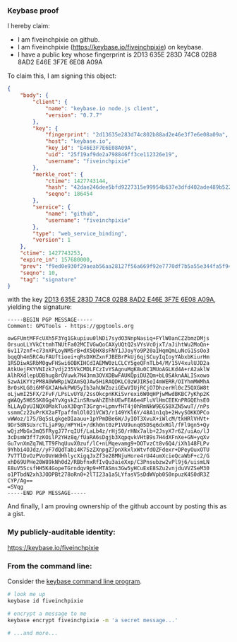 ### Keybase proof

I hereby claim:

  * I am fiveinchpixie on github.
  * I am fiveinchpixie (https://keybase.io/fiveinchpixie) on keybase.
  * I have a public key whose fingerprint is 2D13 635E 283D 74C8 02B8  8AD2 E46E 3F7E 6E08 A09A

To claim this, I am signing this object:

```json
{
    "body": {
        "client": {
            "name": "keybase.io node.js client",
            "version": "0.7.7"
        },
        "key": {
            "fingerprint": "2d13635e283d74c802b88ad2e46e3f7e6e08a09a",
            "host": "keybase.io",
            "key_id": "E46E3F7E6E08A09A",
            "uid": "25f19af9de2a798846ff3ce112326e19",
            "username": "fiveinchpixie"
        },
        "merkle_root": {
            "ctime": 1427743144,
            "hash": "42dae246dee5bfd9227315e99954b637e3dfd402ade489b5224f63f5edf71c88f5678397165e764545e66bd63c83af4822e49468dc79b5cebf81858ba4013775",
            "seqno": 186454
        },
        "service": {
            "name": "github",
            "username": "fiveinchpixie"
        },
        "type": "web_service_binding",
        "version": 1
    },
    "ctime": 1427743253,
    "expire_in": 157680000,
    "prev": "f9ed0e930f29aeab56aa28127f56a669f92e7770df7b5a55e344fa5f94d44e2a",
    "seqno": 10,
    "tag": "signature"
}
```

with the key [2D13 635E 283D 74C8 02B8  8AD2 E46E 3F7E 6E08 A09A](https://keybase.io/fiveinchpixie), yielding the signature:

```
-----BEGIN PGP MESSAGE-----
Comment: GPGTools - https://gpgtools.org

owGFUmtMFFcUXh5F3Yg1Gkupiuu0lNDi7sydO3NnpNasiq+FYlW0anCZ2bmzDMjs
OrsuoLLYVkCttmhTNUtFa02MCIVGwQoCAXyUQtQ2sVYsVcOjxT/aJihtWu2MoQn+
6v117znf+c73nXPLoyNM5rB+dX5QHX8sFNY1JJoyYo9P20aIHqmQmLuNcG1SsOo3
bqqQh4m5RC4uFAUftioei+qRsDXHZxnFJBEBrPkUj6qjSCuyIqIoyYAbxbKiurHm
1RSDiwASRbM0gwFHSwi6OBKIHCdIAEMW0zLCLCY5geQFnTLb4/M/15V4xulUJD2a
AtkUejFKYVNIzk7ydj235VkCMDLFCzIvYSAgnuMgK8u0C1MUoAGLKd4A+rA2aklW
AlhRXdlepUDBhug8rOVuwk7N43nm3OVXDBwFAUKQpiDUZQm+bL0SAknAALISxowo
SzwAiKYYzPM8A0WWRpiWZAmSQJAw5HiRAQDKLC0zWJIR5eI4mWERR/OIYhmMWMhA
BrOsKLG0i6MFGXJAHwkPWU5yIb3ahUWZoziGEwVIUjRCjO7DhzerHl0cZ5QXGW8t
oLjwmI25FX/2FvF/LPsLvUY8/2ssOkcpnKKiSvrexi6W0qHPjwMwdBKBC7yKhp2K
gWAQy5H6SSK8Gg4YvXgskZinSRnwAhZEhhUEwFEA6e4FluVlHmCEEKnPRGQEhsE0
hLLAyDyUINQXOMakTuoX3DqnT3Grgn+LpmvfHT4j0hRmNkW9EG58XZN5wuT//nPs
ssmmCz22uPrKX2aFTpaffmlOl021VCW3/r149YKl6Y/48A1n1qb+2HvySOKKOPCo
vWWoz/17S/Bq5sLgkgeDIaauu+1pYPmDBe6W/JyIOT3XvuX+iWlcM/tkHRlVHVt+
9Dr58NSUxrcTLjaF9p/HPYHi+/dKh0nt0zP1VU9unq05DSq6dxRGl/fFl9gn5+Qy
wQjzMbGx3mQ5FRygJ77rqIUf/LaLb4z/rHjS0/rHNx7alb+2JsyX7r6Z/uiAo/lJ
3cDsmW3ff7zKOilP2YHz8q/fUaRA6sDgjb3XqpqvkVHtB9s7H4dXFnXe+GN+yqXv
Gu7vnXmZq7WLTT9FhqUuvX0zuf/lC+nLMqevamg9+DOTvzCt8v6Q4/iXh148FLPv
9Yhbi4OJdz//yF7dQdTabi4K7SzZXnpgZ7pnXkxlxWtvfdOZFdexr+DPeyOuxOTU
7V7TlDvOzPVoOVnWdHhlycXigqJxZf3e28MNjuHore4rU44umXcieQcaWbF+c2/G
xhD69UPHe20W89kNh0d2/RBbfnxRfIvQu3aieXxp/C3Pnsubzw2vPl9j6/uismLN
E8uV5ScsfHH5K4GopeTGrndqv9p9+MTASms3Gw5yHCuExE8SZu2vnjduVVZSeM30
o1PTbdN2xh3JODPBt278oRn0+2lTI23a1a5LYfasV5sDdWVpb0S0npuzK4S0dR3Z
CYP/Ag==
=SVqg
-----END PGP MESSAGE-----

```

And finally, I am proving ownership of the github account by posting this as a gist.

### My publicly-auditable identity:

https://keybase.io/fiveinchpixie

### From the command line:

Consider the [keybase command line program](https://keybase.io/docs/command_line).

```bash
# look me up
keybase id fiveinchpixie

# encrypt a message to me
keybase encrypt fiveinchpixie -m 'a secret message...'

# ...and more...
```


